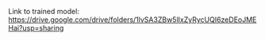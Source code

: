 Link to trained model: https://drive.google.com/drive/folders/1lvSA3ZBw5lIxZyRycUQI6zeDEoJMEHai?usp=sharing
